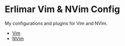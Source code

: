 Erlimar Vim & NVim Config
=========================

My configurations and plugins for Vim and NVim.

- [Vim](tree/vim)
- [NVim](tree/nvim)

